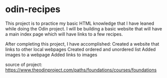 # odin-recipes
This project is to practice my basic HTML knowledge that I have leaned while doing the Odin project. I will be building a basic website that will have a main index page which will have links to a few recipes. 

After completing this project, I have accomplished: 
Created a website that links to other local webpages 
Created ordered and unordered list
Added images to a webpage
Added links to images

source of project: https://www.theodinproject.com/paths/foundations/courses/foundations
